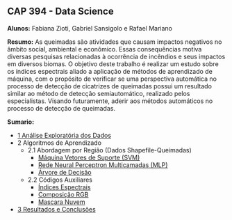## CAP 394 - Data Science

**Alunos:** Fabiana Zioti, Gabriel Sansigolo e Rafael Mariano

**Resumo:** As queimadas são atividades que causam impactos negativos no âmbito social, ambiental e econômico. Essas consequências motiva diversas pesquisas relacionadas à ocorrência de incêndios e seus impactos em diversos biomas. O objetivo deste trabalho é realizar um estudo sobre os índices espectrais aliado a aplicação de métodos de aprendizado de máquina, com o  propósito de verificar se uma perspectiva automática no processo de detecção de cicatrizes de queimadas possui um resultado similar ao método de detecção semiautomático, realizado pelos especialistas. Visando futuramente, aderir aos métodos automáticos no processo de detecção de queimadas.

**Sumario:**

* [1 Análise Exploratória dos Dados](https://github.com/GSansigolo/CAP-240-394/blob/master/src/analise_dados/analise.ipynb)
* 2 Algoritmos de Aprendizado
    * 2.1 Abordagem por Região (Dados Shapefile-Queimadas)
        * [Máquina Vetores de Suporte (SVM)](https://github.com/GSansigolo/CAP-240-394/blob/master/src/SVM/SVM.ipynb)
        * [Rede Neural Perceptron Multicamadas (MLP)](https://github.com/GSansigolo/CAP-240-394/blob/master/src/MLP/neural_network.ipynb)
        * [Árvore de Decisão](https://github.com/GSansigolo/CAP-240-394/blob/master/src/Decision-Tree/decision_tree_sklearning.ipynb)
     * 2.2 Códigos Auxiliares
        * [Índices Espectrais](https://github.com/GSansigolo/CAP-240-394/blob/master/src/landsat_8_object/NDVI-Difference.ipynb)
        * [Composição RGB](https://github.com/GSansigolo/CAP-240-394/blob/master/src/cut-areas/prepDataTest.ipynb)
        * [Mascara Nuvem](https://github.com/GSansigolo/CAP-240-394/blob/master/src/cloud-mask/cloud-mask.ipynb)
* [3 Resultados e Conclusões](https://github.com/GSansigolo/CAP-240-394/blob/master/src/MLP/data_science.ipynb)

